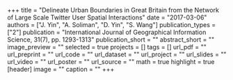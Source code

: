 +++
title = "Delineate Urban Boundaries in Great Britain from the Network of Large Scale Twitter User Spatial Interactions"
date = "2017-03-06"
authors = ["J. Yin", "A. Soliman", "D. Yin", "S. Wang"]
publication_types = ["2"]
publication = "International Journal of Geographical Information Science, 31(7), pp. 1293-1313"
publication_short = ""
abstract_short = ""
image_preview = ""
selected = true
projects = []
tags = []
url_pdf = ""
url_preprint = ""
url_code = ""
url_dataset = ""
url_project = ""
url_slides = ""
url_video = ""
url_poster = ""
url_source = ""
math = true
highlight = true
[header]
image = ""
caption = ""
+++